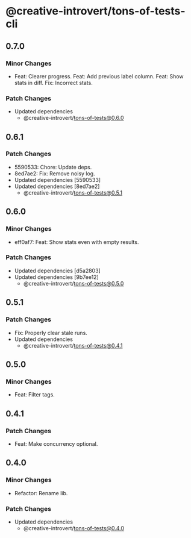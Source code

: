 # @creative-introvert/tons-of-tests-cli

## 0.7.0

### Minor Changes

- Feat: Clearer progress.
  Feat: Add previous label column.
  Feat: Show stats in diff.
  Fix: Incorrect stats.

### Patch Changes

- Updated dependencies
  - @creative-introvert/tons-of-tests@0.6.0

## 0.6.1

### Patch Changes

- 5590533: Chore: Update deps.
- 8ed7ae2: Fix: Remove noisy log.
- Updated dependencies [5590533]
- Updated dependencies [8ed7ae2]
  - @creative-introvert/tons-of-tests@0.5.1

## 0.6.0

### Minor Changes

- eff0af7: Feat: Show stats even with empty results.

### Patch Changes

- Updated dependencies [d5a2803]
- Updated dependencies [9b7ee12]
  - @creative-introvert/tons-of-tests@0.5.0

## 0.5.1

### Patch Changes

- Fix: Properly clear stale runs.
- Updated dependencies
  - @creative-introvert/tons-of-tests@0.4.1

## 0.5.0

### Minor Changes

- Feat: Filter tags.

## 0.4.1

### Patch Changes

- Feat: Make concurrency optional.

## 0.4.0

### Minor Changes

- Refactor: Rename lib.

### Patch Changes

- Updated dependencies
  - @creative-introvert/tons-of-tests@0.4.0
